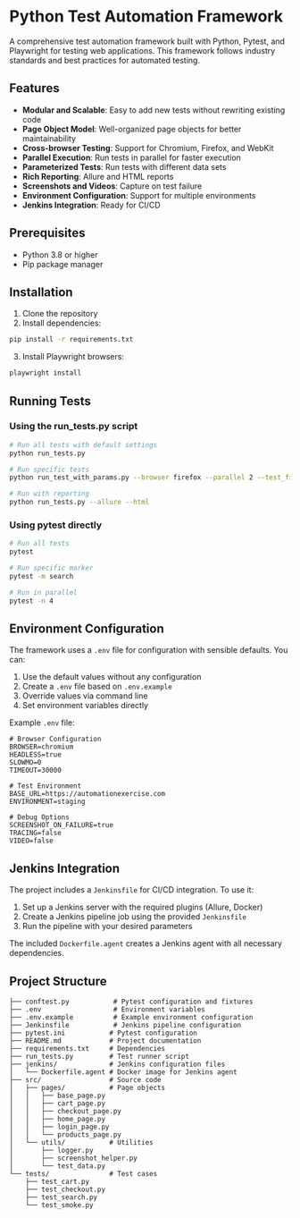 #  Python Test Automation Framework

A comprehensive test automation framework built with Python, Pytest, and Playwright for testing web applications. This framework follows industry standards and best practices for automated testing.

## Features

- **Modular and Scalable**: Easy to add new tests without rewriting existing code
- **Page Object Model**: Well-organized page objects for better maintainability
- **Cross-browser Testing**: Support for Chromium, Firefox, and WebKit
- **Parallel Execution**: Run tests in parallel for faster execution
- **Parameterized Tests**: Run tests with different data sets
- **Rich Reporting**: Allure and HTML reports
- **Screenshots and Videos**: Capture on test failure
- **Environment Configuration**: Support for multiple environments
- **Jenkins Integration**: Ready for CI/CD

## Prerequisites

- Python 3.8 or higher
- Pip package manager

## Installation

1. Clone the repository
2. Install dependencies:

```bash
pip install -r requirements.txt
```

3. Install Playwright browsers:

```bash
playwright install
```

## Running Tests

### Using the run_tests.py script

```bash
# Run all tests with default settings
python run_tests.py

# Run specific tests
python run_test_with_params.py --browser firefox --parallel 2 --test_file tests/test_simple.py --headless false --allure

# Run with reporting
python run_tests.py --allure --html
```

### Using pytest directly

```bash
# Run all tests
pytest

# Run specific marker
pytest -m search

# Run in parallel
pytest -n 4
```

## Environment Configuration

The framework uses a `.env` file for configuration with sensible defaults. You can:

1. Use the default values without any configuration
2. Create a `.env` file based on `.env.example`
3. Override values via command line
4. Set environment variables directly

Example `.env` file:

```
# Browser Configuration
BROWSER=chromium
HEADLESS=true
SLOWMO=0
TIMEOUT=30000

# Test Environment
BASE_URL=https://automationexercise.com
ENVIRONMENT=staging

# Debug Options
SCREENSHOT_ON_FAILURE=true
TRACING=false
VIDEO=false
```

## Jenkins Integration

The project includes a `Jenkinsfile` for CI/CD integration. To use it:

1. Set up a Jenkins server with the required plugins (Allure, Docker)
2. Create a Jenkins pipeline job using the provided `Jenkinsfile`
3. Run the pipeline with your desired parameters

The included `Dockerfile.agent` creates a Jenkins agent with all necessary dependencies.

## Project Structure

```
├── conftest.py           # Pytest configuration and fixtures
├── .env                  # Environment variables
├── .env.example          # Example environment configuration
├── Jenkinsfile           # Jenkins pipeline configuration
├── pytest.ini           # Pytest configuration
├── README.md            # Project documentation
├── requirements.txt     # Dependencies
├── run_tests.py         # Test runner script
├── jenkins/             # Jenkins configuration files
│   └── Dockerfile.agent # Docker image for Jenkins agent
├── src/                 # Source code
│   ├── pages/           # Page objects
│   │   ├── base_page.py
│   │   ├── cart_page.py
│   │   ├── checkout_page.py
│   │   ├── home_page.py
│   │   ├── login_page.py
│   │   └── products_page.py
│   └── utils/           # Utilities
│       ├── logger.py
│       ├── screenshot_helper.py
│       └── test_data.py
└── tests/               # Test cases
    ├── test_cart.py
    ├── test_checkout.py
    ├── test_search.py
    └── test_smoke.py
```
 
